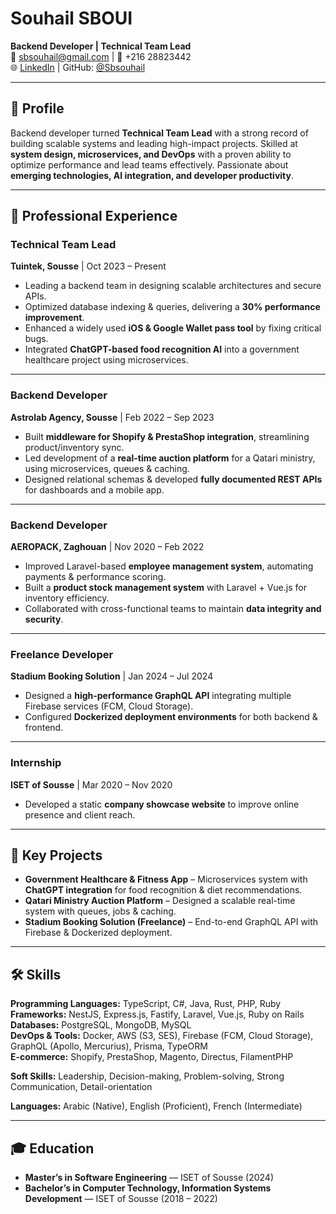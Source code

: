# Souhail SBOUI
**Backend Developer | Technical Team Lead**  
📧 sbsouhail@gmail.com | 📱 +216 28823442  
🌐 [LinkedIn](https://www.linkedin.com/in/sbsouhail) | GitHub: [@Sbsouhail](https://github.com/Sbsouhail)  

---

## 📝 Profile
Backend developer turned **Technical Team Lead** with a strong record of building scalable systems and leading high-impact projects. Skilled at **system design, microservices, and DevOps** with a proven ability to optimize performance and lead teams effectively. Passionate about **emerging technologies, AI integration, and developer productivity**.

---

## 💼 Professional Experience

### **Technical Team Lead**  
**Tuintek, Sousse** | Oct 2023 – Present  
- Leading a backend team in designing scalable architectures and secure APIs.  
- Optimized database indexing & queries, delivering a **30% performance improvement**.  
- Enhanced a widely used **iOS & Google Wallet pass tool** by fixing critical bugs.  
- Integrated **ChatGPT-based food recognition AI** into a government healthcare project using microservices.  

---

### **Backend Developer**  
**Astrolab Agency, Sousse** | Feb 2022 – Sep 2023  
- Built **middleware for Shopify & PrestaShop integration**, streamlining product/inventory sync.  
- Led development of a **real-time auction platform** for a Qatari ministry, using microservices, queues & caching.  
- Designed relational schemas & developed **fully documented REST APIs** for dashboards and a mobile app.  

---

### **Backend Developer**  
**AEROPACK, Zaghouan** | Nov 2020 – Feb 2022  
- Improved Laravel-based **employee management system**, automating payments & performance scoring.  
- Built a **product stock management system** with Laravel + Vue.js for inventory efficiency.  
- Collaborated with cross-functional teams to maintain **data integrity and security**.  

---

### **Freelance Developer**  
**Stadium Booking Solution** | Jan 2024 – Jul 2024  
- Designed a **high-performance GraphQL API** integrating multiple Firebase services (FCM, Cloud Storage).  
- Configured **Dockerized deployment environments** for both backend & frontend.  

---

### **Internship**  
**ISET of Sousse** | Mar 2020 – Nov 2020  
- Developed a static **company showcase website** to improve online presence and client reach.  

---

## 🚀 Key Projects
- **Government Healthcare & Fitness App** – Microservices system with **ChatGPT integration** for food recognition & diet recommendations.  
- **Qatari Ministry Auction Platform** – Designed a scalable real-time system with queues, jobs & caching.  
- **Stadium Booking Solution (Freelance)** – End-to-end GraphQL API with Firebase & Dockerized deployment.  

---

## 🛠 Skills

**Programming Languages:** TypeScript, C#, Java, Rust, PHP, Ruby  
**Frameworks:** NestJS, Express.js, Fastify, Laravel, Vue.js, Ruby on Rails  
**Databases:** PostgreSQL, MongoDB, MySQL  
**DevOps & Tools:** Docker, AWS (S3, SES), Firebase (FCM, Cloud Storage), GraphQL (Apollo, Mercurius), Prisma, TypeORM  
**E-commerce:** Shopify, PrestaShop, Magento, Directus, FilamentPHP  

**Soft Skills:** Leadership, Decision-making, Problem-solving, Strong Communication, Detail-orientation  

**Languages:** Arabic (Native), English (Proficient), French (Intermediate)  

---

## 🎓 Education
- **Master’s in Software Engineering** — ISET of Sousse (2024)  
- **Bachelor’s in Computer Technology, Information Systems Development** — ISET of Sousse (2018 – 2022)  
